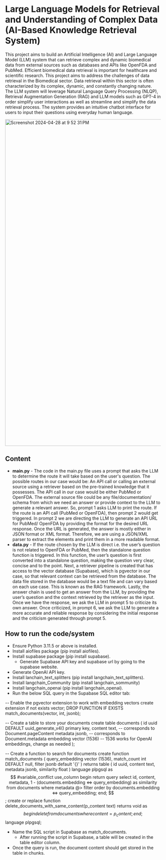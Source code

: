 
# Large Language Models for Retrieval and Understanding of Complex Data (AI-Based Knowledge Retrieval System)

This project aims to build an Artificial Intelligence (AI) and Large Language Model (LLM) system that can retrieve complex and dynamic biomedical data from external sources such as databases and APIs like OpenFDA and PubMed. Efficient biomedical data retrieval is important for healthcare and scientific research. This project aims to address the challenges of data retrieval in the Biomedical sector. Data retrieval within this sector is often characterized by its complex, dynamic, and constantly changing nature. The LLM system will leverage Natural Language Query Processing (NLQP), Retrieval Augmentation Generation (RAG) and LLM models such as GPT-4 in order simplify user interactions as well as streamline and simplify the data retrieval process. The system provides an intuitive chatbot interface for users to input their questions using everyday human language.


<img width="1055" alt="Screenshot 2024-04-28 at 9 52 31 PM" src="https://github.com/mohammad-haris-1997/Capstone/assets/163910277/d0f8da57-78e3-47f4-b02e-7a13e35bee7d">






## Content

* **main.py** - The code in the main.py file uses a prompt that asks the LLM to determine the route it will take based on the user's question. The possible routes in our case would be: An API call or calling an external source using a retriever based on the pre-trained knowledge that it possesses. The API call in our case would be either PubMed or OpenFDA. The external source file could be any file/documentation/ schema from which we need an answer or provide context to the LLM to generate a relevant answer. So, prompt 1 asks LLM to print the route. If the route is an API call (PubMed or OpenFDA), then prompt 2 would get triggered. In prompt 2 we are directing the LLM to generate an API URL for PubMed/ OpenFDA by providing the format for the desired URL response. Once the URL is generated, the answer is mostly either in JSON format or XML format. Therefore, we are using a JSON/XML parser to extract the elements and print them in a more readable format.  
* **data.py** - If the route chosen by the LLM is direct i.e. the user’s question is not related to OpenFDA or PubMed, then the standalone question function is triggered. In this function, the user’s question is first converted into a standalone question, making the question very clear, concise and to the point. Next, a retriever pipeline is created that has access to the vector database (Supabase), which is pgvector in our case, so that relevant context can be retrieved from the database. The data file stored in the database would be a text file and can vary based on each use case. This is known as the RAG framework. Lastly, the answer chain is used to get an answer from the LLM, by providing the user’s question and the context retrieved by the retriever as the input. Once we have the response, we ask the LLM in prompt 5 to criticize its own answer. Once criticized, in prompt 6, we ask the LLM to generate a more accurate and reliable response by considering the initial response and the criticism generated through prompt 5.

## How to run the code/system

* Ensure Python 3.11.5 or above is installed.
* Install aiofiles package (pip install aiofiles).
* Install supabase package (pip install supabase).
    * Generate Supabase API key and supabase url by going to the supabase website.
* Generate OpenAI API key.
* Install lanchain_text_splitters (pip install langchain_text_splitters).
* Install langchain_Community (pip install langchain_sommunity)
* Install langchain_openai (pip install langchain_openai).
* Run the below SQL query in the Supabase SQL editor tab:

-- Enable the pgvector extension to work with embedding vectors 
create extension if not exists vector; 
DROP FUNCTION IF EXISTS match_documents(vector, int, jsonb);

-- Create a table to store your documents 
create table 
documents ( 
id uuid DEFAULT uuid_generate_v4() primary key, 
content text, -- corresponds to Document.pageContent 
metadata jsonb, -- corresponds to Document.metadata 
embedding vector (1536) -- 1536 works for OpenAI embeddings, change as needed 
); 

-- Create a function to search for documents 
create function match_documents ( 
query_embedding vector (1536), 
match_count int DEFAULT null, 
filter jsonb default '{}' 
) returns table ( 
id uuid, 
content text, 
metadata jsonb, 
similarity float 
) language plpgsql as $$ 
#variable_conflict use_column 
begin 
return query 
select 
id, 
content, 
metadata, 
1 - (documents.embedding <=> query_embedding) as similarity 
from documents 
where metadata @> filter 
order by documents.embedding <=> query_embedding; 
end; 
$$; 
create or replace function delete_documents_with_same_content(p_content text) 
returns void as $$ 
begin 
delete from documents where content = p_content; 
end; 
$$ language plpgsql;
* Name the SQL script in Supabase as match_documents.
    * After running the script in Supabase, a table will be created in the table editor column.
* Once the query is run, the document content should get stored in the table in chunks.


